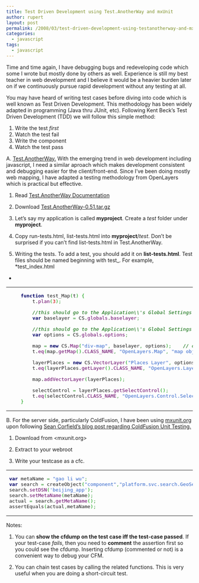 ```yaml
---
title: Test Driven Development using Test.AnotherWay and mxUnit
author: rupert
layout: post
permalink: /2008/03/test-driven-development-using-testanotherway-and-mxunit/
categories:
  - javascript
tags:
  - javascript
---
```

Time and time again, I have debugging bugs and redeveloping code which some I wrote but mostly done by others as well. Experience is still my best teacher in web development and I believe it would be a heavier burden later on if we continuously pursue rapid development without any testing at all.

You may have heard of writing test cases before diving into code which is well known as Test Driven Development. This methodology has been widely adapted in programming (Java thru JUnit, etc). Following Kent Beck&#8217;s Test Driven Development (TDD) we will follow this simple method:

1.  Write the test *first*
2.  Watch the test fail
3.  Write the component
4.  Watch the test pass

<!--more-->

  
A. [Test.AnotherWay.][1] With the emerging trend in web development including javascript, I need a similar aproach which makes development consistent and debugging easier for the client/front-end. Since I&#8217;ve been doing mostly web mapping, I have adapted a testing methodology from OpenLayers which is practical but effective.

1. Read [Test.AnotherWay Documentation][1]

2. Download [Test.AnotherWay-0.51.tar.gz][2]

3. Let&#8217;s say my application is called **myproject**. Create a *test* folder under **myproject**.

4. Copy run-tests.html, list-tests.html into **myproject**/*test*. Don&#8217;t be surprised if you can&#8217;t find list-tests.html in Test.AnotherWay.

5. Writing the tests. To add a test, you should add it on **list-tests.html**. Test files should be named beginning with test_. For example, *test_index.html  
*

<div class="wp_syntax">
  <table>
    <tr>
      <td class="code">
        <pre class="javascript" style="font-family:monospace;">    <span style="color: #000066; font-weight: bold;">function</span> test_Map<span style="color: #009900;">&#40;</span>t<span style="color: #009900;">&#41;</span> <span style="color: #009900;">&#123;</span>
        t.<span style="color: #660066;">plan</span><span style="color: #009900;">&#40;</span><span style="color: #CC0000;">3</span><span style="color: #009900;">&#41;</span><span style="color: #339933;">;</span>
&nbsp;
		<span style="color: #006600; font-style: italic;">//this should go to the Application\\'s Global Settings</span>
    	<span style="color: #000066; font-weight: bold;">var</span> baselayer <span style="color: #339933;">=</span> CS.<span style="color: #660066;">globals</span>.<span style="color: #660066;">baselayer</span><span style="color: #339933;">;</span>
&nbsp;
		<span style="color: #006600; font-style: italic;">//this should go to the Application\\'s Global Settings</span>
		<span style="color: #000066; font-weight: bold;">var</span> options <span style="color: #339933;">=</span> CS.<span style="color: #660066;">globals</span>.<span style="color: #660066;">options</span><span style="color: #339933;">;</span>		
&nbsp;
		map <span style="color: #339933;">=</span> <span style="color: #000066; font-weight: bold;">new</span> CS.<span style="color: #660066;">Map</span><span style="color: #009900;">&#40;</span><span style="color: #3366CC;">"div-map"</span><span style="color: #339933;">,</span> baselayer<span style="color: #339933;">,</span> options<span style="color: #009900;">&#41;</span><span style="color: #339933;">;</span>	<span style="color: #006600; font-style: italic;">// default options was set</span>
		t.<span style="color: #660066;">eq</span><span style="color: #009900;">&#40;</span>map.<span style="color: #660066;">getMap</span><span style="color: #009900;">&#40;</span><span style="color: #009900;">&#41;</span>.<span style="color: #660066;">CLASS_NAME</span><span style="color: #339933;">,</span> <span style="color: #3366CC;">"OpenLayers.Map"</span><span style="color: #339933;">,</span> <span style="color: #3366CC;">"map object created successful"</span><span style="color: #009900;">&#41;</span><span style="color: #339933;">;</span>
&nbsp;
		layerPlaces <span style="color: #339933;">=</span> <span style="color: #000066; font-weight: bold;">new</span> CS.<span style="color: #660066;">VectorLayer</span><span style="color: #009900;">&#40;</span><span style="color: #3366CC;">"Places Layer"</span><span style="color: #339933;">,</span> options<span style="color: #009900;">&#41;</span><span style="color: #339933;">;</span>
		t.<span style="color: #660066;">eq</span><span style="color: #009900;">&#40;</span>layerPlaces.<span style="color: #660066;">getLayer</span><span style="color: #009900;">&#40;</span><span style="color: #009900;">&#41;</span>.<span style="color: #660066;">CLASS_NAME</span><span style="color: #339933;">,</span> <span style="color: #3366CC;">"OpenLayers.Layer.Vector"</span><span style="color: #339933;">,</span> <span style="color: #3366CC;">"vector layer created successfully"</span><span style="color: #009900;">&#41;</span><span style="color: #339933;">;</span>
&nbsp;
		map.<span style="color: #660066;">addVectorLayer</span><span style="color: #009900;">&#40;</span>layerPlaces<span style="color: #009900;">&#41;</span><span style="color: #339933;">;</span>
&nbsp;
		selectControl <span style="color: #339933;">=</span> layerPlaces.<span style="color: #660066;">getSelectControl</span><span style="color: #009900;">&#40;</span><span style="color: #009900;">&#41;</span><span style="color: #339933;">;</span>
		t.<span style="color: #660066;">eq</span><span style="color: #009900;">&#40;</span>selectControl.<span style="color: #660066;">CLASS_NAME</span><span style="color: #339933;">,</span> <span style="color: #3366CC;">"OpenLayers.Control.SelectFeature"</span><span style="color: #339933;">,</span> <span style="color: #3366CC;">"selectFeatureControl added successfully"</span><span style="color: #009900;">&#41;</span><span style="color: #339933;">;</span>
    <span style="color: #009900;">&#125;</span></pre>
      </td>
    </tr>
  </table>
</div>

B. For the server side, particularly ColdFusion, I have been using [mxunit.org][3] upon following [Sean Corfield&#8217;s blog post regarding ColdFusion Unit Testing.][4]

1. Download from <mxunit.org>

2. Extract to your webroot

3. Write your testcase as a cfc.

<div class="wp_syntax">
  <table>
    <tr>
      <td class="code">
        <pre class="javascript" style="font-family:monospace;"><span style="color: #000066; font-weight: bold;">var</span> metaName <span style="color: #339933;">=</span> <span style="color: #3366CC;">"gao li wu"</span><span style="color: #339933;">;</span>
<span style="color: #000066; font-weight: bold;">var</span> search <span style="color: #339933;">=</span> createObject<span style="color: #009900;">&#40;</span><span style="color: #3366CC;">"component"</span><span style="color: #339933;">,</span><span style="color: #3366CC;">"platform.svc.search.GeoSearch"</span><span style="color: #009900;">&#41;</span><span style="color: #339933;">;</span>
search.<span style="color: #660066;">setDSN</span><span style="color: #009900;">&#40;</span><span style="color: #3366CC;">'beijing_app'</span><span style="color: #009900;">&#41;</span><span style="color: #339933;">;</span>
search.<span style="color: #660066;">setMetaName</span><span style="color: #009900;">&#40;</span>metaName<span style="color: #009900;">&#41;</span><span style="color: #339933;">;</span>
actual <span style="color: #339933;">=</span> search.<span style="color: #660066;">getMetaName</span><span style="color: #009900;">&#40;</span><span style="color: #009900;">&#41;</span><span style="color: #339933;">;</span>
assertEquals<span style="color: #009900;">&#40;</span>actual<span style="color: #339933;">,</span>metaName<span style="color: #009900;">&#41;</span><span style="color: #339933;">;</span></pre>
      </td>
    </tr>
  </table>
</div>

Notes:  
1. You can **show the cfdump on the test case iff the test-case passed**. If your test-case *fails*, then you need to **comment** the assertion first so you could see the cfdump. Inserting cfdump (commented or not) is a convenient way to debug your CFM.

2. You can chain test cases by calling the related functions. This is very useful when you are doing a short-circuit test.

 [1]: http://straytree.com/TestAnotherWay/doc/index.html
 [2]: http://straytree.com/TestAnotherWay/download/Test.AnotherWay-0.51.tar.gz
 [3]: http://mxunit.org/doc/index.cfm
 [4]: http://corfield.org/blog/index.cfm/do/blog.entry/entry/MXUnit